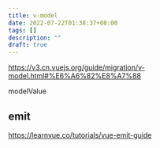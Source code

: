 ```yaml
---
title: v-model
date: 2022-07-22T01:38:37+08:00
tags: []
description: ""
draft: true
---
```



https://v3.cn.vuejs.org/guide/migration/v-model.html#%E6%A6%82%E8%A7%88

modelValue


## emit
https://learnvue.co/tutorials/vue-emit-guide